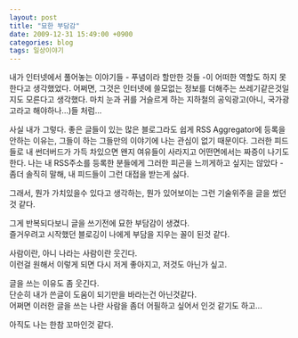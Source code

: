 ```yaml
---
layout: post
title: "묘한 부담감"
date: 2009-12-31 15:49:00 +0900
categories: blog
tags: 일상이야기
---
```


내가 인터넷에서 풀어놓는 이야기들 - 푸념이라 할만한 것들 -이 어떠한 역할도 하지 못한다고 생각했었다. 어쩌면, 그것은 인터넷에 쓸모없는 정보를 더해주는 쓰레기같은것일지도 모른다고 생각했다. 마치 눈과 귀를 거슬르게 하는 지하철의 공익광고(아니, 국가광고라고 해야하나...)들 처럼...

사실 내가 그렇다. 좋은 글들이 있는 많은 블로그라도 쉽게 RSS Aggregator에 등록을 안하는 이유는, 그들이 하는 그들만의 이야기에 나는 관심이 없기 때문이다. 그러한 피드들로 내 썬더버드가 가득 차있으면 왠지 여유들이 사라지고 어떤면에서는 짜증이 나기도 한다. 나는 내 RSS주소를 등록한 분들에게 그러한 피곤을 느끼게하고 싶지는 않았다 - 좀더 솔직히 말해, 내 피드들이 그런 대접을 받는게 싫다.

그래서, 뭔가 가치있을수 있다고 생각하는, 뭔가 있어보이는 그런 기술위주을 글을 썼던것 같다.

그게 반복되다보니 글을 쓰기전에 묘한 부담감이 생겼다. <br/>
즐거우려고 시작했던 블로깅이 나에게 부담을 지우는 꼴이 된것 같다.

사람이란, 아니 나라는 사람이란 웃긴다. <br/>
이런걸 원해서 이렇게 되면 다시 저게 좋아지고, 저것도 아닌가 싶고.

글을 쓰는 이유도 좀 웃긴다. <br/>
단순히 내가 쓴글이 도움이 되기만을 바라는건 아닌것같다. <br/>
어쩌면 이러한 글을 쓰는 나란 사람을 좀더 어필하고 싶어서 인것 같기도 하고...

아직도 나는 한참 꼬마인것 같다.

